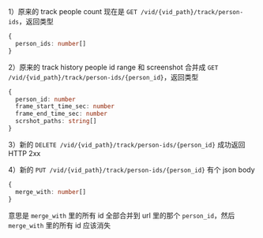 1）原来的 track people count 现在是 `GET /vid/{vid_path}/track/person-ids`，返回类型

```ts
{
  person_ids: number[]
}
```

2）原来的 track history people id range 和 screenshot 合并成 `GET /vid/{vid_path}/track/person-ids/{person_id}`，返回类型

```ts
{
  person_id: number
  frame_start_time_sec: number
  frame_end_time_sec: number
  scrshot_paths: string[]
}
```

3）新的 `DELETE /vid/{vid_path}/track/person-ids/{person_id}` 成功返回 HTTP 2xx

4）新的 `PUT /vid/{vid_path}/track/person-ids/{person_id}` 有个 json body

```ts
{
  merge_with: number[]
}
```

意思是 `merge_with` 里的所有 id 全部合并到 url 里的那个 `person_id`，然后 `merge_with` 里的所有 id 应该消失
